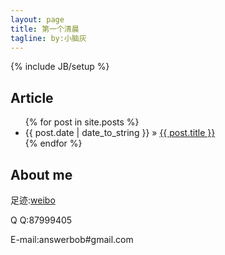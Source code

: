 ```yaml
---
layout: page
title: 第一个清晨
tagline: by:小脑灰
---
```

{% include JB/setup %}

    
## Article


<ul class="posts">
  {% for post in site.posts %}
    <li><span>{{ post.date | date_to_string }}</span> &raquo; <a href="{{ BASE_PATH }}{{ post.url }}">{{ post.title }}</a></li>
  {% endfor %}
</ul>

## About me
  <p><span>足迹:</span><a href="http://weibo.com/xiaohui0717">weibo</a></p>
  <p><span>Q Q:</span>87999405</p>
  <p><span>E-mail:</span>answerbob#gmail.com</p>



